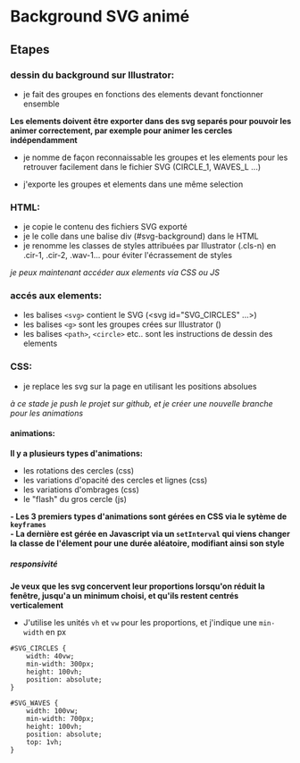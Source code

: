 # Background SVG animé

## Etapes
### dessin du background sur Illustrator:
- je fait des groupes en fonctions des elements devant fonctionner ensemble

**Les elements doivent être exporter dans des svg separés pour pouvoir les animer correctement, par exemple pour animer les cercles indépendamment**

- je nomme de façon reconnaissable les groupes et les elements pour les retrouver facilement dans le fichier SVG (CIRCLE_1, WAVES_L ...)

- j'exporte les groupes et elements dans une même selection

### HTML:
- je copie le contenu des fichiers SVG exporté
- je le colle dans une balise div (#svg-background) dans le HTML
- je renomme les classes de styles attribuées par Illustrator (.cls-n) en .cir-1, .cir-2, .wav-1... pour éviter l'écrassement de styles
    
*je peux maintenant accéder aux elements via CSS ou JS*

### accés aux elements:
- les balises `<svg>` contient le SVG (<svg id="SVG_CIRCLES" ...>)
- les balises `<g>` sont les groupes crées sur Illustrator (<g id="SCREEN">)
- les balises `<path>`, `<circle>` etc.. sont les instructions de dessin des elements

### CSS:
- je replace les svg sur la page en utilisant les positions absolues

*à ce stade je push le projet sur github, et je créer une nouvelle branche pour les animations*

#### animations:
**Il y a plusieurs types d'animations:**
- les rotations des cercles (css)
- les variations d'opacité des cercles et lignes (css)
- les variations d'ombrages (css)
- le "flash" du gros cercle (js)  

**- Les 3 premiers types d'animations sont gérées en CSS via le sytème de `keyframes`**  
**- La dernière est gérée en Javascript via un `setInterval` qui viens changer la classe de l'élement pour une durée aléatoire, modifiant ainsi son style**

##### responsivité
**Je veux que les svg concervent leur proportions lorsqu'on réduit la fenêtre, jusqu'a un minimum choisi, et qu'ils restent centrés verticalement**   
- J'utilise les unités `vh` et `vw` pour les proportions, et j'indique une `min-width` en px
```
#SVG_CIRCLES {
    width: 40vw;
    min-width: 300px;
    height: 100vh;
    position: absolute;
}

#SVG_WAVES {
    width: 100vw;
    min-width: 700px;
    height: 100vh;
    position: absolute;
    top: 1vh;
}
```